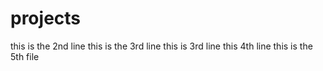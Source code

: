 # projects
this is the 2nd line
this is the 3rd line
this is 3rd line
this 4th line
this is the 5th file
